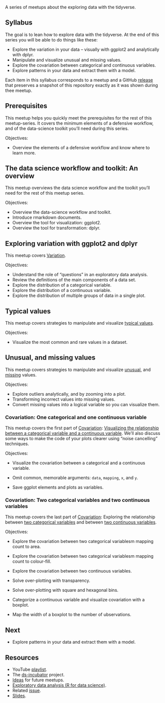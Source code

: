 
A series of meetups about the exploring data with the tidyverse.

## Syllabus

The goal is to lean how to explore data with the tidyverse. At the end
of this series you will be able to do things like these:

-   Explore the variation in your data – visually with ggplot2 and
    analytically with dplyr.
-   Manipulate and visualize unusual and missing values.
-   Explore the covariation between categorical and continuous
    variables.
-   Explore patterns in your data and extract them with a model.

Each item in this syllabus corresponds to a meetup and a GitHub
[release](https://github.com/2DegreesInvesting/ds.docker/releases) that
preserves a snapshot of this repository exactly as it was shown during
thee meetup.

## Prerequisites

This meetup helps you quickly meet the prerequisites for the rest of
this meetup-series. It covers the minimum elements of a defensive
workflow, and of the data-science toolkit you’ll need during this
series.

Objectives:

-   Overview the elements of a defensive workflow and know where to
    learn more.

## The data science workflow and toolkit: An overview

This meetup overviews the data science workflow and the toolkit you’ll
need for the rest of this meetup series.

Objectives:

-   Overview the data-science workflow and toolkit.
-   Introduce rmarkdown documents.
-   Overview the tool for visualization: ggplot2.
-   Overview the tool for transformation: dplyr.

## Exploring variation with ggplot2 and dplyr

This meetup covers
[Variation](https://r4ds.had.co.nz/exploratory-data-analysis.html#variation).

Objectives:

-   Understand the role of “questions” in an exploratory data analysis.
-   Review the definitions of the main components of a data set.
-   Explore the distribution of a categorical variable.
-   Explore the distribution of a continuous variable.
-   Explore the distribution of multiple groups of data in a single
    plot.

## Typical values

This meetup covers strategies to manipulate and visualize [typical
values](https://r4ds.had.co.nz/exploratory-data-analysis.html#typical-values).

Objectives:

-   Visualize the most common and rare values in a dataset.

## Unusual, and missing values

This meetup covers strategies to manipulate and visualize
[unusual](https://r4ds.had.co.nz/exploratory-data-analysis.html#unusual-values),
and
[missing](https://r4ds.had.co.nz/exploratory-data-analysis.html#missing-values-2)
values.

Objectives:

-   Explore outliers analytically, and by zooming into a plot.
-   Transforming incorrect values into missing values.
-   Convert missing values into a logical variable so you can visualize
    them.

### Covariation: One categorical and one continuous variable

This meetup covers the first part of
[Covariation](https://r4ds.had.co.nz/exploratory-data-analysis.html#covariation):
[Visualizing the relationship between a categorical variable and a
continuous
variable](https://r4ds.had.co.nz/exploratory-data-analysis.html#cat-cont).
We’ll also discuss some ways to make the code of your plots clearer
using “noise cancelling” techniques.

Objectives:

-   Visualize the covariation between a categorical and a continuous
    variable.

-   Omit common, memorable arguments: `data`, `mapping`, `x`, and `y`.

-   Save ggplot elements and plots as variables.

### Covariation: Two categorical variables and two continuous variables

This meetup covers the last part of
[Covariation](https://r4ds.had.co.nz/exploratory-data-analysis.html#covariation):
Exploring the relationship between [two categorical
variables](https://r4ds.had.co.nz/exploratory-data-analysis.html#two-categorical-variables)
and between [two continuous
variables](https://r4ds.had.co.nz/exploratory-data-analysis.html#two-continuous-variables).

Objectives:

-   Explore the covariation between two categorical variablesm mapping
    count to area.

-   Explore the covariation between two categorical variablesm mapping
    count to colour-fill.

-   Explore the covariation between two continuous variables.

-   Solve over-plotting with transparency.

-   Solve over-plotting with square and hexagonal bins.

-   Categorize a continuous variable and visualize covariation with a
    boxplot.

-   Map the width of a boxplot to the number of ubservations.

## Next

-   Explore patterns in your data and extract them with a model.

## Resources

-   YouTube [playlist](https://bit.ly/ds-incubator-videos).
-   The
    [ds-incubator](https://github.com/2DegreesInvesting/ds-incubator#ds-incubator)
    project.
-   [Ideas](https://bit.ly/dsi-ideas) for future meetups.
-   [Exploratory data analysis (R for data
    science)](https://r4ds.had.co.nz/exploratory-data-analysis.html).
-   Related
    [issue](https://github.com/2DegreesInvesting/ds-incubator/issues/76).
-   [Slides](https://bit.ly/tidy-eda).
